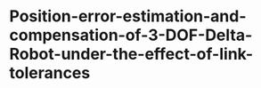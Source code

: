 # Position-error-estimation-and-compensation-of-3-DOF-Delta-Robot-under-the-effect-of-link-tolerances
